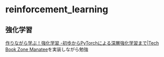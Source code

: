 # reinforcement\_learning

## 強化学習
[作りながら学ぶ！強化学習 -初歩からPyTorchによる深層強化学習まで|Tech Book Zone Manatee](https://book.mynavi.jp/manatee/series/detail/id=87626)を実装しながら勉強
